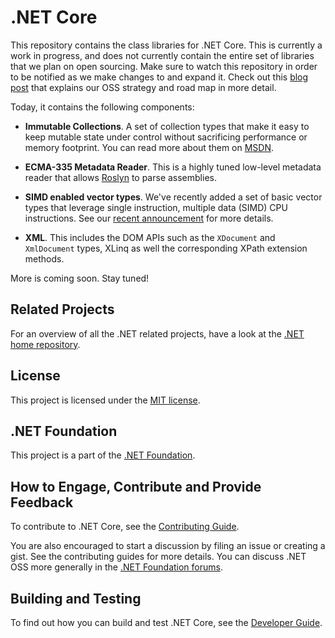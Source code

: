 # .NET Core

This repository contains the class libraries for .NET Core. This is currently a
work in progress, and does not currently contain the entire set of libraries
that we plan on open sourcing. Make sure to watch this repository in order to be
notified as we make changes to and expand it. Check out this [blog post] that
explains our OSS strategy and road map in more detail.

Today, it contains the following components:

* **Immutable Collections**. A set of collection types that make it easy to keep
  mutable state under control without sacrificing performance or memory
  footprint. You can read more about them on [MSDN][immutable-msdn].

* **ECMA-335 Metadata Reader**. This is a highly tuned low-level metadata reader
  that allows [Roslyn] to parse assemblies.

* **SIMD enabled vector types**. We've recently added a set of basic vector
  types that leverage single instruction, multiple data (SIMD) CPU instructions.
  See our [recent announcement][simd-post] for more details.

* **XML**. This includes the DOM APIs such as the `XDocument` and `XmlDocument`
  types, XLinq as well the corresponding XPath extension methods.

More is coming soon. Stay tuned!

[blog post]: http://blogs.msdn.com/b/dotnet
[roslyn]: https://roslyn.codeplex.com/
[immutable-msdn]: http://msdn.microsoft.com/en-us/library/dn385366(v=vs.110).aspx
[simd-post]: http://blogs.msdn.com/b/dotnet

## Related Projects

For an overview of all the .NET related projects, have a look at the
[.NET home repository](https://github.com/Microsoft/dotnet).

## License

This project is licensed under the [MIT license](LICENSE).

## .NET Foundation

This project is a part of the [.NET Foundation](http://www.dotnetfoundation.org/projects).

## How to Engage, Contribute and Provide Feedback

To contribute to .NET Core, see the [Contributing Guide](https://github.com/Microsoft/dotnet/blob/master/CONTRIBUTING.md).

You are also encouraged to start a discussion by filing an issue or creating a
gist. See the contributing guides for more details. You can discuss .NET OSS
more generally in the [.NET Foundation forums](http://www.dotnetfoundation.org/).

## Building and Testing

To find out how you can build and test .NET Core, see the [Developer Guide](https://github.com/dotnet/corefx/wiki/Developers).
